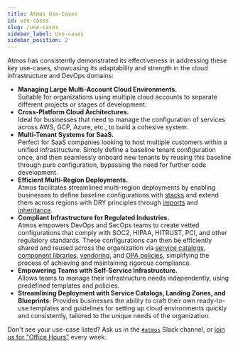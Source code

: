 ```yaml
---
title: Atmos Use-Cases
id: use-cases
slug: /use-cases
sidebar_label: Use-cases
sidebar_position: 2
---
```


Atmos has consistently demonstrated its effectiveness in addressing these key use-cases, showcasing its adaptability and 
strength in the cloud infrastructure and DevOps domains:

- **Managing Large Multi-Account Cloud Environments.** <br/> Suitable for organizations using multiple cloud accounts to separate different 
  projects or stages of development.
- **Cross-Platform Cloud Architectures.** <br/> Ideal for businesses that need to manage the configuration of services across AWS, GCP, Azure, etc., to build a cohesive system.
- **Multi-Tenant Systems for SaaS.** <br/> Perfect for SaaS companies looking to host multiple customers within a unified infrastructure. Simply define a baseline tenant configuration once, and then seamlessly onboard new tenants by reusing this baseline through pure configuration, bypassing the need for further code development.
- **Efficient Multi-Region Deployments.** <br/> Atmos facilitates streamlined multi-region deployments by enabling businesses to define baseline configurations with [stacks](/core-concepts/stacks/) and extend them across regions with DRY principles through [imports](/core-concepts/stacks/imports) and [inheritance](/core-concepts/components/inheritance).
- **Compliant Infrastructure for Regulated Industries.** <br/> Atmos empowers DevOps and SecOps teams to create vetted configurations that comply with SOC2, HIPAA, HITRUST, PCI, and other regulatory standards. These configurations can then be efficiently shared and reused across the organization via [service catalogs](/core-concepts/stacks/catalogs), [component libraries](/core-concepts/components/library), [vendoring](/core-concepts/vendoring), and [OPA policies](/core-concepts/components/validation), simplifying the process of achieving and maintaining rigorous compliance.
- **Empowering Teams with Self-Service Infrastructure.** <br/> Allows teams to manage their infrastructure needs independently, using 
  predefined templates and policies.
- **Streamlining Deployment with Service Catalogs, Landing Zones, and Blueprints:** Provides businesses the ability to craft their own ready-to-use templates and guidelines for setting up cloud environments quickly and consistently, tailored to the unique needs of the organization.

Don't see your use-case listed? Ask us in the [`#atmos`](https://slack.cloudposse.com) Slack channel, or [join us for "Office Hours"](https://cloudposse.com/office-hours/) every week.
